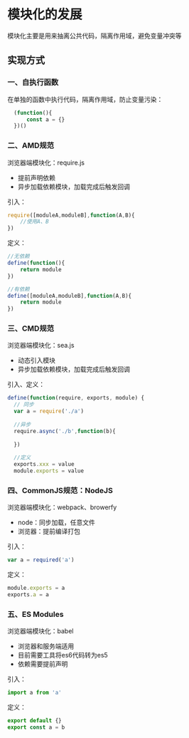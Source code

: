 # 模块化的发展
模块化主要是用来抽离公共代码，隔离作用域，避免变量冲突等

## 实现方式

### 一、自执行函数
在单独的函数中执行代码，隔离作用域，防止变量污染：

```javascript
  (function(){
      const a = {}
  })()
```

### 二、AMD规范
浏览器端模块化：require.js
- 提前声明依赖
- 异步加载依赖模块，加载完成后触发回调

引入：
```javascript
require([moduleA,moduleB],function(A,B){
	//使用A、B
})
```

定义：
```javascript
//无依赖
define(function(){
	return module
})

//有依赖
define([moduleA,moduleB],function(A,B){
	return module
})
```

### 三、CMD规范
浏览器端模块化：sea.js
- 动态引入模块
- 异步加载依赖模块，加载完成后触发回调

引入、定义：
```javascript
define(function(require, exports, module) {
  // 同步
  var a = require('./a')
  
  //异步
  require.async('./b',function(b){
  	
  })
  
  //定义
  exports.xxx = value
  module.exports = value
```

### 四、CommonJS规范：NodeJS
浏览器端模块化：webpack、browerfy
- node：同步加载，任意文件
- 浏览器：提前编译打包

引入：
```javascript
var a = required('a')
```

定义：
```javascript
module.exports = a 
exports.a = a
```


### 五、ES Modules
浏览器端模块化：babel
- 浏览器和服务端适用
- 目前需要工具将es6代码转为es5
- 依赖需要提前声明

引入：
```javascript
import a from 'a'
```

定义：
```javascript
export default {}
export const a = b
```

